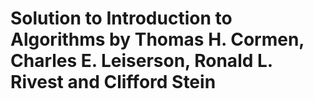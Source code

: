 # Solution to Introduction to Algorithms by Thomas H. Cormen, Charles E. Leiserson, Ronald L. Rivest and Clifford Stein
